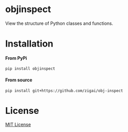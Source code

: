 # objinspect

View the structure of Python classes and functions.

# Installation
#### From PyPi
```
pip install objinspect
```
#### From source
```
pip install git+https://github.com/zigai/obj-inspect
```
# License
[MIT License](https://github.com/zigai/obj-inspect/blob/master/LICENSE)
